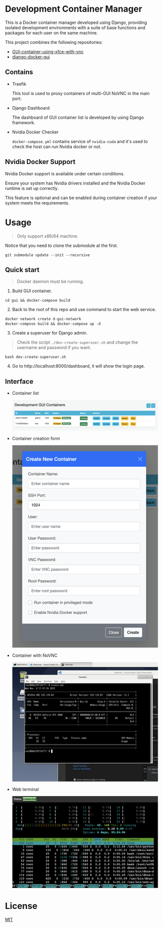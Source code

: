 # Development Container Manager

This is a Docker container manager developed using Django, providing isolated development environments with a suite of base functions and packages for each user on the same machine.

This project combines the following repositories:
- [GUI-container-using-xfce-with-vnc](https://github.com/NatLee/GUI-container-using-xfce-with-vnc)
- [django-docker-gui](https://github.com/NatLee/django-docker-gui)

## Contains

- Traefik

    This tool is used to proxy containers of multi-GUI NoVNC in the main port.

- Django Dashboard

    The dashboard of GUI container list is developed by using Django framework.

- Nvidia Docker Checker

    `docker-compose.yml` contains service of `nvidia-cuda` and it's used to check the host can run Nvidia docker or not.

## Nvidia Docker Support

Nvidia Docker support is available under certain conditions.

Ensure your system has Nvidia drivers installed and the Nvidia Docker runtime is set up correctly.

This feature is optional and can be enabled during container creation if your system meets the requirements.

# Usage

> Only support x86/64 machine.

Notice that you need to clone the submodule at the first.

```
git submodule update --init --recursive
```

## Quick start

> Docker daemon must be running.

1. Build GUI container.

```
cd gui && docker-compose build
```

2. Back to the root of this repo and use command to start the web service.

```
docker network create d-gui-network
docker-compose build && docker-compose up -d
```

3. Create a superuser for Django admin.

> Check the script `./dev-create-superuser.sh` and change the username and password if you want.

```
bash dev-create-superuser.sh
```

4. Go to http://localhost:8000/dashboard, it will show the login page.

## Interface

- Container list

    ![container-list](./doc/container-list.png)

- Container creation form

    ![container-creation-form](./doc/container-creation-form.png)

- Container with NoVNC

    ![novnc-demo](./doc/novnc-demo.png)

- Web terminal

    ![web-terminal](./doc/web-terminal.png)

# License

[MIT](./LICENSE)

